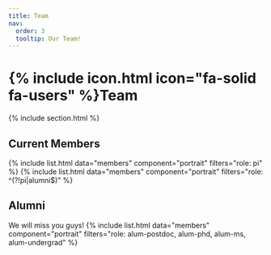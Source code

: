 ```yaml
---
title: Team
nav:
  order: 3
  tooltip: Our Team!
---
```


# {% include icon.html icon="fa-solid fa-users" %}Team

{% include section.html %}

## Current Members
{% include list.html data="members" component="portrait" filters="role: pi" %}
{% include list.html data="members" component="portrait" filters="role: ^(?!pi|alumni$)" %}

## Alumni
We will miss you guys!
{% include list.html data="members" component="portrait" filters="role: alum-postdoc, alum-phd, alum-ms, alum-undergrad" %}
